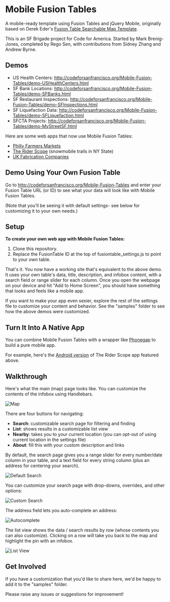 Mobile Fusion Tables
====================

A mobile-ready template using Fusion Tables and jQuery Mobile, originally based on Derek Eder's [Fusion Table Searchable Map Template](https://github.com/derekeder/FusionTable-Map-Template).

This is an SF Brigade project for Code for America. Started by Mark Brenig-Jones, completed by Rego Sen, with contributions from Sidney Zhang and Andrew Byrne.

Demos
-----

- US Health Centers: http://codeforsanfrancisco.org/Mobile-Fusion-Tables/demo-USHealthCenters.html
- SF Bank Locations: http://codeforsanfrancisco.org/Mobile-Fusion-Tables/demo-SFBanks.html
- SF Restaurant Inspections: http://codeforsanfrancisco.org/Mobile-Fusion-Tables/demo-SFInspections.html
- SF Liquefaction Data: http://codeforsanfrancisco.org/Mobile-Fusion-Tables/demo-SFLiquefaction.html
- SFCTA Projects: http://codeforsanfrancisco.org/Mobile-Fusion-Tables/demo-MyStreetSF.html

Here are some web apps that now use Mobile Fusion Tables:

- <a href="http://www.phillyfarmersmarkets.com" target="_blank">Philly Farmers Markets</a>
- <a href="http://trsmap.com" target="_blank">The Rider Scope</a> (snowmobile trails in NY State)
- <a href="https://googledrive.com/host/0B4-O5VDQHQmPT3RvTVNMbmlYS2s/" target="_blank">UK Fabrication Companies</a>

Demo Using Your Own Fusion Table
--------------------------------
Go to http://codeforsanfrancisco.org/Mobile-Fusion-Tables and enter your Fusion Table URL (or ID) to see what your data will look like with Mobile Fusion Tables.

(Note that you'll be seeing it with default settings- see below for customizing it to your own needs.)


Setup
-----

**To create your own web app with Mobile Fusion Tables:**

1. Clone this repository.
2. Replace the FusionTable ID at the top of fusiontable_settings.js to point to your own table.

That's it.  You now have a working site that's equivalent to the above demo.  It uses your own table's data, title, description, and infobox content, with a search field or range slider for each column.  Once you open the webpage on your device and hit "Add to Home Screen", you should have something that looks and feels like a mobile app.

If you want to make your app even sexier, explore the rest of the settings file to customize your content and behavior.  See the "samples" folder to see how the above demos were customized. 


Turn It Into A Native App
-------------------------

You can combine Mobile Fusion Tables with a wrapper like <a href="http://phonegap.com" target="_blank">Phonegap</a> to build a pure mobile app.

For example, here's the <a href="https://play.google.com/store/apps/details?id=com.moto.theriderscope" target="_blank">Android version</a> of The Rider Scope app featured above.
  
  
Walkthrough
-----------

Here's what the main (map) page looks like.  You can customize the contents of the infobox using Handlebars.

![Map](http://sfbrigade.github.io/Mobile-Fusion-Tables/readme-images/map.png)

There are four buttons for navigating:
- **Search**: customizable search page for filtering and finding
- **List**: shows results in a customizable list view
- **Nearby**: takes you to your current location (you can opt-out of using current location in the settings file)
- **About**: fill this with your custom description and links

By default, the search page gives you a range slider for every number/date column in your table, and a text field for every string column (plus an address for centering your search).

![Default Search](http://sfbrigade.github.io/Mobile-Fusion-Tables/readme-images/search-default.png)

You can customize your search page with drop-downs, overrides, and other options:

![Custom Search](http://sfbrigade.github.io/Mobile-Fusion-Tables/readme-images/search-custom.png)

The address field lets you auto-complete an address:

![Autocomplete](http://sfbrigade.github.io/Mobile-Fusion-Tables/readme-images/autocomplete.png)

The list view shows the data / search results by row (whose contents you can also customize). Clicking on a row will take you back to the map and highlight the pin with an infobox.

![List View](http://sfbrigade.github.io/Mobile-Fusion-Tables/readme-images/listview.png)


Get Involved
------------

If you have a customization that you'd like to share here, we'd be happy to add it to the "samples" folder.

Please raise any issues or suggestions for improvement!

